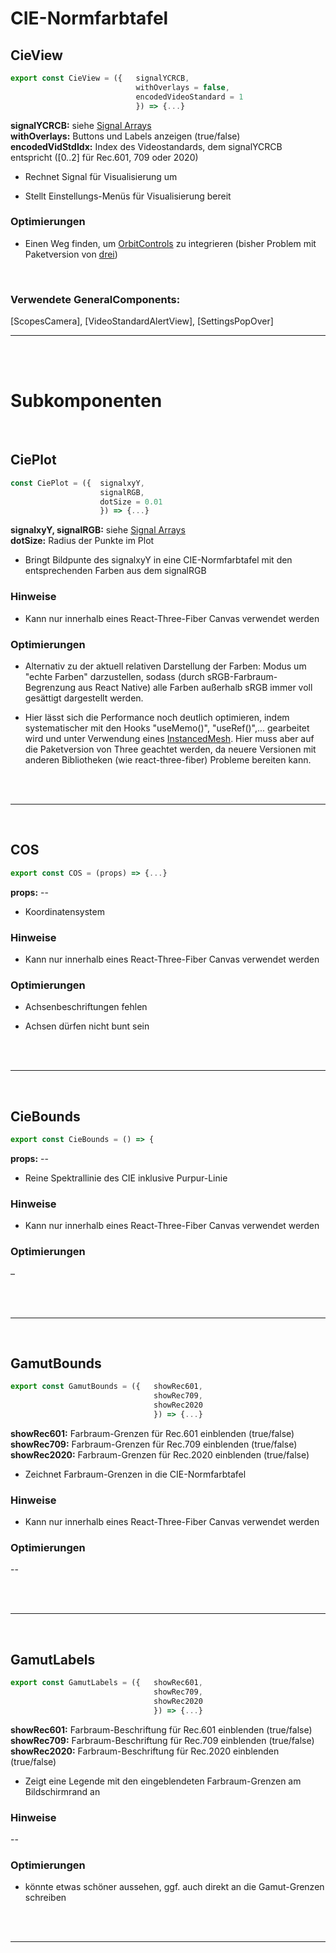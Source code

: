 # CIE-Normfarbtafel


## CieView
```JavaScript
export const CieView = ({   signalYCRCB,
                            withOverlays = false,
                            encodedVideoStandard = 1
                            }) => {...}
```
**signalYCRCB:**   siehe [Signal Arrays](../SignalArrays) </br>
**withOverlays:**  Buttons und Labels anzeigen (true/false) </br>
**encodedVidStdIdx:**  Index des Videostandards, dem signalYCRCB entspricht ([0..2] für Rec.601, 709 oder 2020) </br>

- Rechnet Signal für Visualisierung um

- Stellt Einstellungs-Menüs für Visualisierung bereit

### Optimierungen

- Einen Weg finden, um [OrbitControls](https://docs.pmnd.rs/drei/controls/orbit) zu integrieren (bisher Problem mit Paketversion von [drei](https://docs.pmnd.rs/drei/introduction))

</br>

### Verwendete GeneralComponents:
[ScopesCamera],
[VideoStandardAlertView],
[SettingsPopOver]

---

</br></br>

# Subkomponenten

</br>

## CiePlot

```JavaScript
const CiePlot = ({  signalxyY,
                    signalRGB,
                    dotSize = 0.01
                    }) => {...}
```


**signalxyY, signalRGB:**   siehe [Signal Arrays](../SignalArrays) </br>
**dotSize:**                Radius der Punkte im Plot

- Bringt Bildpunte des signalxyY in eine CIE-Normfarbtafel mit den entsprechenden Farben aus dem signalRGB

### Hinweise

- Kann nur innerhalb eines React-Three-Fiber Canvas verwendet werden

### Optimierungen

- Alternativ zu der aktuell relativen Darstellung der Farben: Modus um "echte Farben" darzustellen, sodass (durch sRGB-Farbraum-Begrenzung aus React Native) alle Farben außerhalb sRGB immer voll gesättigt dargestellt werden.

- Hier lässt sich die Performance noch deutlich optimieren, indem systematischer mit den Hooks "useMemo()", "useRef()",... gearbeitet wird und unter Verwendung eines [InstancedMesh](https://threejs.org/docs/#api/en/objects/InstancedMesh). Hier muss aber auf die Paketversion von Three geachtet werden, da neuere Versionen mit anderen Bibliotheken (wie react-three-fiber) Probleme bereiten kann.

</br>
</br>

---
</br>

## COS

```JavaScript
export const COS = (props) => {...}
```

**props:** --

- Koordinatensystem

### Hinweise

- Kann nur innerhalb eines React-Three-Fiber Canvas verwendet werden

### Optimierungen

- Achsenbeschriftungen fehlen

- Achsen dürfen nicht bunt sein

</br>
</br>

---
</br>

## CieBounds

```JavaScript
export const CieBounds = () => {
```

**props:** --

- Reine Spektrallinie des CIE inklusive Purpur-Linie

### Hinweise

- Kann nur innerhalb eines React-Three-Fiber Canvas verwendet werden

### Optimierungen

–

</br>
</br>

---
</br>

## GamutBounds

```JavaScript
export const GamutBounds = ({   showRec601,
                                showRec709,
                                showRec2020
                                }) => {...}
```

**showRec601:**     Farbraum-Grenzen für Rec.601 einblenden (true/false) </br>
**showRec709:**     Farbraum-Grenzen für Rec.709 einblenden (true/false) </br>
**showRec2020:**    Farbraum-Grenzen für Rec.2020 einblenden (true/false) </br>

- Zeichnet Farbraum-Grenzen in die CIE-Normfarbtafel

### Hinweise

- Kann nur innerhalb eines React-Three-Fiber Canvas verwendet werden

### Optimierungen

--

</br>
</br>

---
</br>

## GamutLabels

```JavaScript
export const GamutLabels = ({   showRec601,
                                showRec709,
                                showRec2020
                                }) => {...}
```

**showRec601:**     Farbraum-Beschriftung für Rec.601 einblenden (true/false) </br>
**showRec709:**     Farbraum-Beschriftung für Rec.709 einblenden (true/false) </br>
**showRec2020:**    Farbraum-Beschriftung für Rec.2020 einblenden (true/false) </br>

- Zeigt eine Legende mit den eingeblendeten Farbraum-Grenzen am Bildschirmrand an

### Hinweise

--

### Optimierungen

- könnte etwas schöner aussehen, ggf. auch direkt an die Gamut-Grenzen schreiben

</br>
</br>

---

